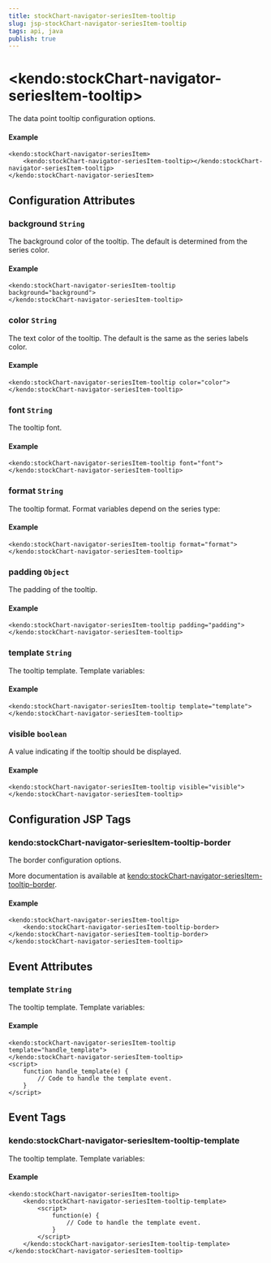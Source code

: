 ```yaml
---
title: stockChart-navigator-seriesItem-tooltip
slug: jsp-stockChart-navigator-seriesItem-tooltip
tags: api, java
publish: true
---
```


# \<kendo:stockChart-navigator-seriesItem-tooltip\>

The data point tooltip configuration options.

#### Example
    <kendo:stockChart-navigator-seriesItem>
        <kendo:stockChart-navigator-seriesItem-tooltip></kendo:stockChart-navigator-seriesItem-tooltip>
    </kendo:stockChart-navigator-seriesItem>

## Configuration Attributes

### background `String`

The background color of the tooltip. The default is determined from the series color.

#### Example
    <kendo:stockChart-navigator-seriesItem-tooltip background="background">
    </kendo:stockChart-navigator-seriesItem-tooltip>

### color `String`

The text color of the tooltip. The default is the same as the series labels color.

#### Example
    <kendo:stockChart-navigator-seriesItem-tooltip color="color">
    </kendo:stockChart-navigator-seriesItem-tooltip>

### font `String`

The tooltip font.

#### Example
    <kendo:stockChart-navigator-seriesItem-tooltip font="font">
    </kendo:stockChart-navigator-seriesItem-tooltip>

### format `String`

The tooltip format. Format variables depend on the series type:

#### Example
    <kendo:stockChart-navigator-seriesItem-tooltip format="format">
    </kendo:stockChart-navigator-seriesItem-tooltip>

### padding `Object`

The padding of the tooltip.

#### Example
    <kendo:stockChart-navigator-seriesItem-tooltip padding="padding">
    </kendo:stockChart-navigator-seriesItem-tooltip>

### template `String`

The tooltip template.
Template variables:

#### Example
    <kendo:stockChart-navigator-seriesItem-tooltip template="template">
    </kendo:stockChart-navigator-seriesItem-tooltip>

### visible `boolean`

A value indicating if the tooltip should be displayed.

#### Example
    <kendo:stockChart-navigator-seriesItem-tooltip visible="visible">
    </kendo:stockChart-navigator-seriesItem-tooltip>


##  Configuration JSP Tags

### kendo:stockChart-navigator-seriesItem-tooltip-border

The border configuration options.

More documentation is available at [kendo:stockChart-navigator-seriesItem-tooltip-border](stockchart/navigator-seriesitem-tooltip-border).

#### Example

    <kendo:stockChart-navigator-seriesItem-tooltip>
        <kendo:stockChart-navigator-seriesItem-tooltip-border></kendo:stockChart-navigator-seriesItem-tooltip-border>
    </kendo:stockChart-navigator-seriesItem-tooltip>


## Event Attributes

### template `String`

The tooltip template.
Template variables:


#### Example
    <kendo:stockChart-navigator-seriesItem-tooltip template="handle_template">
    </kendo:stockChart-navigator-seriesItem-tooltip>
    <script>
        function handle_template(e) {
            // Code to handle the template event.
        }
    </script>

## Event Tags

### kendo:stockChart-navigator-seriesItem-tooltip-template

The tooltip template.
Template variables:


#### Example
    <kendo:stockChart-navigator-seriesItem-tooltip>
        <kendo:stockChart-navigator-seriesItem-tooltip-template>
            <script>
                function(e) {
                    // Code to handle the template event.
                }
            </script>
        </kendo:stockChart-navigator-seriesItem-tooltip-template>
    </kendo:stockChart-navigator-seriesItem-tooltip>

